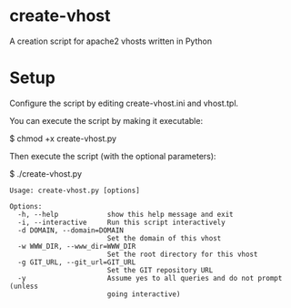 create-vhost
============

A creation script for apache2 vhosts written in Python

Setup
============
Configure the script by editing create-vhost.ini and vhost.tpl.

You can execute the script by making it executable:

$ chmod +x create-vhost.py

Then execute the script (with the optional parameters):

$ ./create-vhost.py

    Usage: create-vhost.py [options]
    
    Options:
      -h, --help            show this help message and exit
      -i, --interactive     Run this script interactively
      -d DOMAIN, --domain=DOMAIN
                            Set the domain of this vhost
      -w WWW_DIR, --www_dir=WWW_DIR
                            Set the root directory for this vhost
      -g GIT_URL, --git_url=GIT_URL
                            Set the GIT repository URL
      -y                    Assume yes to all queries and do not prompt (unless
                            going interactive)
